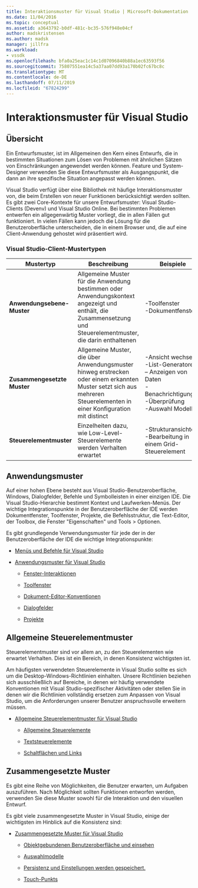 ```yaml
---
title: Interaktionsmuster für Visual Studio | Microsoft-Dokumentation
ms.date: 11/04/2016
ms.topic: conceptual
ms.assetid: a3643792-b0df-481c-bc35-576f948e04cf
author: madskristensen
ms.author: madsk
manager: jillfra
ms.workload:
- vssdk
ms.openlocfilehash: bfa0a25eac1c14c1d07096840b88a1ec63593f56
ms.sourcegitcommit: 75807551ea14c5a37aa07dd93a170b02fc67bc8c
ms.translationtype: MT
ms.contentlocale: de-DE
ms.lasthandoff: 07/11/2019
ms.locfileid: "67824299"
---
```

# <a name="interaction-patterns-for-visual-studio"></a>Interaktionsmuster für Visual Studio
## <a name="overview"></a>Übersicht
 Ein Entwurfsmuster, ist im Allgemeinen den Kern eines Entwurfs, die in bestimmten Situationen zum Lösen von Problemen mit ähnlichen Sätzen von Einschränkungen angewendet werden können. Feature und System-Designer verwenden Sie diese Entwurfsmuster als Ausgangspunkt, die dann an ihre spezifische Situation angepasst werden können.

 Visual Studio verfügt über eine Bibliothek mit häufige Interaktionsmuster von, die beim Erstellen von neuer Funktionen berücksichtigt werden sollten. Es gibt zwei Core-Kontexte für unsere Entwurfsmuster: Visual Studio-Clients (Devenv) und Visual Studio Online. Bei bestimmten Problemen entwerfen ein allgegenwärtig Muster vorliegt, die in allen Fällen gut funktioniert. In vielen Fällen kann jedoch die Lösung für die Benutzeroberfläche unterscheiden, die in einem Browser und, die auf eine Client-Anwendung gehostet wird präsentiert wird.

### <a name="visual-studio-client-pattern-types"></a>Visual Studio-Client-Mustertypen

|Mustertyp|Beschreibung|Beispiele|
|------------------|-----------------|--------------|
|**Anwendungsebene-Muster**|Allgemeine Muster für die Anwendung bestimmen oder Anwendungskontext angezeigt und enthält, die Zusammensetzung und Steuerelementmuster, die darin enthaltenen|-Toolfenster<br />-Dokumentfenster|
|**Zusammengesetzte Muster**|Allgemeine Muster, die über Anwendungsmuster hinweg erstrecken oder einem erkannten Muster setzt sich aus mehreren Steuerelementen in einer Konfiguration mit distinct|-Ansicht wechseln<br />-List-Generatoren<br />– Anzeigen von Daten<br />-Benachrichtigungen<br />-Überprüfung<br />-Auswahl Modelle|
|**Steuerelementmuster**|Einzelheiten dazu, wie Low-Level-Steuerelemente werden Verhalten erwartet|-Strukturansichten<br />-Bearbeitung in einem Grid-Steuerelement|

## <a name="application-patterns"></a>Anwendungsmuster
 Auf einer hohen Ebene besteht aus Visual Studio-Benutzeroberfläche, Windows, Dialogfelder, Befehle und Symbolleisten in einer einzigen IDE. Die Visual Studio-Hierarchie bestimmt Kontext und Laufwerken-Menüs. Der wichtige Integrationspunkte in der Benutzeroberfläche der IDE werden Dokumentfenster, Toolfenster, Projekte, die Befehlsstruktur, die Text-Editor, der Toolbox, die Fenster "Eigenschaften" und Tools > Optionen.

 Es gibt grundlegende Verwendungsmuster für jede der in der Benutzeroberfläche der IDE die wichtige Integrationspunkte:

- [Menüs und Befehle für Visual Studio](../../extensibility/ux-guidelines/menus-and-commands-for-visual-studio.md)

- [Anwendungsmuster für Visual Studio](../../extensibility/ux-guidelines/application-patterns-for-visual-studio.md)

  - [Fenster-Interaktionen](../../extensibility/ux-guidelines/application-patterns-for-visual-studio.md#BKMK_WindowInteractions)

  - [Toolfenster](../../extensibility/ux-guidelines/application-patterns-for-visual-studio.md#BKMK_ToolWindows)

  - [Dokument-Editor-Konventionen](../../extensibility/ux-guidelines/application-patterns-for-visual-studio.md#BKMK_DocumentEditorConventions)

  - [Dialogfelder](../../extensibility/ux-guidelines/application-patterns-for-visual-studio.md#BKMK_Dialogs)

  - [Projekte](../../extensibility/ux-guidelines/application-patterns-for-visual-studio.md#BKMK_Projects)

## <a name="common-control-patterns"></a>Allgemeine Steuerelementmuster
 Steuerelementmuster sind vor allem an, zu den Steuerelementen wie erwartet Verhalten. Dies ist ein Bereich, in denen Konsistenz wichtigsten ist.

 Am häufigsten verwendeten Steuerelemente in Visual Studio sollte es sich um die Desktop-Windows-Richtlinien einhalten. Unsere Richtlinien beziehen sich ausschließlich auf Bereiche, in denen wir häufig verwendete Konventionen mit Visual Studio-spezifischer Aktivitäten oder stellen Sie in denen wir die Richtlinien vollständig ersetzen zum Anpassen von Visual Studio, um die Anforderungen unserer Benutzer anspruchsvolle erweitern müssen.

- [Allgemeine Steuerelementmuster für Visual Studio](../../extensibility/ux-guidelines/common-control-patterns-for-visual-studio.md)

  - [Allgemeine Steuerelemente](../../extensibility/ux-guidelines/common-control-patterns-for-visual-studio.md#BKMK_CommonControls)

  - [Textsteuerelemente](../../extensibility/ux-guidelines/common-control-patterns-for-visual-studio.md#BKMK_TextControls)

  - [Schaltflächen und Links](../../extensibility/ux-guidelines/common-control-patterns-for-visual-studio.md#BKMK_ButtonsAndHyperlinks)

## <a name="composite-patterns"></a>Zusammengesetzte Muster
 Es gibt eine Reihe von Möglichkeiten, die Benutzer erwarten, um Aufgaben auszuführen. Nach Möglichkeit sollten Funktionen entworfen werden, verwenden Sie diese Muster sowohl für die Interaktion und den visuellen Entwurf.

 Es gibt viele zusammengesetzte Muster in Visual Studio, einige der wichtigsten im Hinblick auf die Konsistenz sind:

- [Zusammengesetzte Muster für Visual Studio](../../extensibility/ux-guidelines/composite-patterns-for-visual-studio.md)

  - [Objektgebundenen Benutzeroberfläche und einsehen](../../extensibility/ux-guidelines/composite-patterns-for-visual-studio.md#BKMK_OnObjectUI)

  - [Auswahlmodelle](../../extensibility/ux-guidelines/composite-patterns-for-visual-studio.md#BKMK_SelectionModels)

  - [Persistenz und Einstellungen werden gespeichert.](../../extensibility/ux-guidelines/composite-patterns-for-visual-studio.md#BKMK_PersistenceAndSavingSettings)

  - [Touch-Punkts](../../extensibility/ux-guidelines/composite-patterns-for-visual-studio.md#BKMK_TouchInput)
